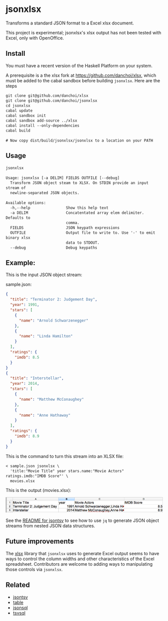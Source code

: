 # jsonxlsx

Transforms a standard JSON format to a Excel xlsx document.

This project is experimental; jsonxlsx's xlsx output has not been tested with
Excel, only with OpenOffice.

## Install

You must have a recent version of the Haskell Platform on your system.

A prerequisite is a the xlsx fork at https://github.com/danchoi/xlsx, which 
must be added to the cabal sandbox before building `jsonxlsx`.  Here are the steps

    git clone git@github.com/danchoi/xlsx
    git clone git@github.com/danchoi/jsonxlsx
    cd jsonxlsx
    cabal update
    cabal sandbox init
    cabal sandbox add-source ../xlsx
    cabal install --only-dependencies
    cabal build

    # Now copy dist/build/jsonxlsx/jsonxlsx to a location on your PATH

## Usage

```
jsonxlsx

Usage: jsonxlsx [-a DELIM] FIELDS OUTFILE [--debug]
  Transform JSON object steam to XLSX. On STDIN provide an input stream of
  newline-separated JSON objects.

Available options:
  -h,--help                Show this help text
  -a DELIM                 Concatentated array elem delimiter. Defaults to
                           comma.
  FIELDS                   JSON keypath expressions
  OUTFILE                  Output file to write to. Use '-' to emit binary xlsx
                           data to STDOUT.
  --debug                  Debug keypaths
```

## Example: 

This is the input JSON object stream:

sample.json:

```json
{
  "title": "Terminator 2: Judgement Day",
  "year": 1991,
  "stars": [
    {
      "name": "Arnold Schwarzenegger"
    },
    {
      "name": "Linda Hamilton"
    }
  ],
  "ratings": {
    "imdb": 8.5
  }
}
{
  "title": "Interstellar",
  "year": 2014,
  "stars": [
    {
      "name": "Matthew McConaughey"
    },
    {
      "name": "Anne Hathaway"
    }
  ],
  "ratings": {
    "imdb": 8.9
  }
}
```

This is the command to turn this stream into an XLSX file:

```
< sample.json jsonxlsx \
  'title:"Movie Title" year stars.name:"Movie Actors" ratings.imdb:"IMDB Score"' \
  movies.xlsx 
```

This is the output (movies.xlsx):

![screen](https://raw.githubusercontent.com/danchoi/jsonxlsx/master/jsonxlsxscreen.png)

See the [README for jsontsv](https://github.com/danchoi/jsontsv#usage) to see how to use `jq` 
to generate JSON object streams from nested JSON data structures.


## Future improvements

The [xlsx](https://github.com/danchoi/xlsx/blob/master/src/Codec/Xlsx/Types.hs)
library that  `jsonxlsx` uses to generate Excel output seems to have ways to control
the column widths and other characteristics of the Excel spreadsheet.
Contributors are welcome to adding ways to manipulating those controls via `jsonxlsx`.

## Related

* [jsontsv](https://github.com/danchoi/jsontsv)
* [table](https://github.com/danchoi/table)
* [jsonsql](https://github.com/danchoi/jsonsql)
* [tsvsql](https://github.com/danchoi/tsvsql)

 
